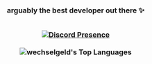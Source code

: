 <h3 align="center">arguably the best developer out there ✨<br/><br/>

[![Discord Presence](https://lanyard.cnrad.dev/api/272663056075456512?bg=2e3440)](https://discord.com/users/272663056075456512) <br/><br/>
![wechselgeld's Top Languages](https://github-readme-stats.vercel.app/api/top-langs/?username=wechselgeld&theme=nord&show_icons=true&hide_border=true&layout=compact)
</h3>
